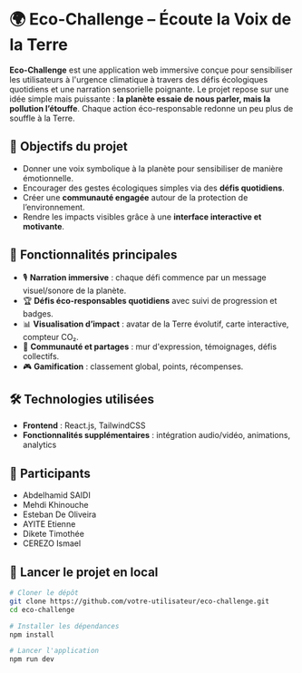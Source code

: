 # 🌍 Eco-Challenge – Écoute la Voix de la Terre

**Eco-Challenge** est une application web immersive conçue pour sensibiliser les utilisateurs à l'urgence climatique à travers des défis écologiques quotidiens et une narration sensorielle poignante. Le projet repose sur une idée simple mais puissante : **la planète essaie de nous parler, mais la pollution l’étouffe**. Chaque action éco-responsable redonne un peu plus de souffle à la Terre.

## 🚀 Objectifs du projet

- Donner une voix symbolique à la planète pour sensibiliser de manière émotionnelle.
- Encourager des gestes écologiques simples via des **défis quotidiens**.
- Créer une **communauté engagée** autour de la protection de l’environnement.
- Rendre les impacts visibles grâce à une **interface interactive et motivante**.

## 🧩 Fonctionnalités principales

- 🎙️ **Narration immersive** : chaque défi commence par un message visuel/sonore de la planète.
- 🏆 **Défis éco-responsables quotidiens** avec suivi de progression et badges.
- 📊 **Visualisation d’impact** : avatar de la Terre évolutif, carte interactive, compteur CO₂.
- 🤝 **Communauté et partages** : mur d'expression, témoignages, défis collectifs.
- 🎮 **Gamification** : classement global, points, récompenses.

## 🛠️ Technologies utilisées

- **Frontend** : React.js, TailwindCSS
- **Fonctionnalités supplémentaires** : intégration audio/vidéo, animations, analytics

## 👥 Participants
- Abdelhamid SAIDI 
- Mehdi Khinouche		
- Esteban De Oliveira		
- AYITE Etienne		
- Dikete Timothée		
- CEREZO Ismael

## 🧪 Lancer le projet en local

```bash
# Cloner le dépôt
git clone https://github.com/votre-utilisateur/eco-challenge.git
cd eco-challenge

# Installer les dépendances
npm install

# Lancer l'application
npm run dev
